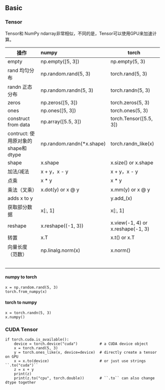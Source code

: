 
## Basic

### Tensor

Tensor和 NumPy   ndarray非常相似，不同的是，Tensor可以使用GPU来加速计算。

| 操作                               | numpy                     | torch                              |
| ---------------------------------- | :------------------------ | ---------------------------------- |
| empty                              | np.empty([5, 3])          | np.empty(5, 3)                     |
| rand 均匀分布                      | np.random.rand(5, 3)      | torch.rand(5, 3)                   |
| randn 正态分布                     | np.random.randn(5, 3)     | torch.randn(5, 3)                  |
| zeros                              | np.zeros([5, 3])          | torch.zeros(5, 3)                  |
| ones                               | np.ones([5, 3])           | torch.ones(5, 3)                   |
| construct from data                | np.array([5.5, 3])        | torch.Tensor([5.5, 3])             |
| contruct: 使用原对象的shape和dtype | np.random.randn(*x.shape) | torch.randn_like(x)                |
| shape                              | x.shape                   | x.size() or x.shape                |
| 加法/减法                          | x + y，x - y              | x + y，x - y                       |
| 点乘                               | x * y                     | x * y                              |
| 乘法（叉乘）                       | x.dot(y) or x @ y         | x.mm(y)  or x @ y                  |
| adds x to y                        |                           | y.add_(x)                          |
| 获取部分数据                       | x[:, 1]                   | x[:, 1]                            |
| reshape                            | x.reshape((-1, 3))        | x.view(-1, 4)  or x.reshape(-1, 3) |
| 转置                               | x.T                       | x.t() or x.T                       |
| 向量长度（范数）                   | np.linalg.norm(x)         | x.norm()                           |
|                                    |                           |                                    |
|                                    |                           |                                    |
|                                    |                           |                                    |
|                                    |                           |                                    |
|                                    |                           |                                    |

#### numpy to torch

~~~
x = np.random.rand(5, 3)
torch.from_numpy(x)
~~~

#### torch to numpy

~~~
x = torch.randn(5, 3)
x.numpy()
~~~

### CUDA Tensor

~~~
if torch.cuda.is_available():
    device = torch.device("cuda")          # a CUDA device object
    x = torch.rand(5, 3)
    y = torch.ones_like(x, device=device)  # directly create a tensor on GPU
    x = x.to(device)                       # or just use strings ``.to("cuda")``
    z = x + y
    print(z)
    print(z.to("cpu", torch.double))       # ``.to`` can also change dtype together
~~~

